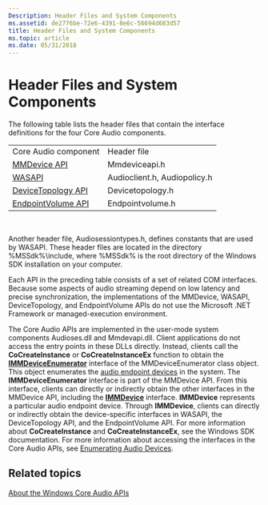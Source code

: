 ```yaml
---
Description: Header Files and System Components
ms.assetid: de2776be-72e6-4391-8e6c-56694d683d57
title: Header Files and System Components
ms.topic: article
ms.date: 05/31/2018
---
```


# Header Files and System Components

The following table lists the header files that contain the interface definitions for the four Core Audio components.



|                                              |                              |
|----------------------------------------------|------------------------------|
| Core Audio component                         | Header file                  |
| [MMDevice API](mmdevice-api.md)             | Mmdeviceapi.h                |
| [WASAPI](wasapi.md)                         | Audioclient.h, Audiopolicy.h |
| [DeviceTopology API](devicetopology-api.md) | Devicetopology.h             |
| [EndpointVolume API](endpointvolume-api.md) | Endpointvolume.h             |



 

Another header file, Audiosessiontypes.h, defines constants that are used by WASAPI. These header files are located in the directory %MSSdk%\\include, where %MSSdk% is the root directory of the Windows SDK installation on your computer.

Each API in the preceding table consists of a set of related COM interfaces. Because some aspects of audio streaming depend on low latency and precise synchronization, the implementations of the MMDevice, WASAPI, DeviceTopology, and EndpointVolume APIs do not use the Microsoft .NET Framework or managed-execution environment.

The Core Audio APIs are implemented in the user-mode system components Audioses.dll and Mmdevapi.dll. Client applications do not access the entry points in these DLLs directly. Instead, clients call the **CoCreateInstance** or **CoCreateInstanceEx** function to obtain the [**IMMDeviceEnumerator**](/windows/desktop/api/Mmdeviceapi/nn-mmdeviceapi-immdeviceenumerator) interface of the MMDeviceEnumerator class object. This object enumerates the [audio endpoint devices](audio-endpoint-devices.md) in the system. The **IMMDeviceEnumerator** interface is part of the MMDevice API. From this interface, clients can directly or indirectly obtain the other interfaces in the MMDevice API, including the [**IMMDevice**](/windows/desktop/api/Mmdeviceapi/nn-mmdeviceapi-immdevice) interface. **IMMDevice** represents a particular audio endpoint device. Through **IMMDevice**, clients can directly or indirectly obtain the device-specific interfaces in WASAPI, the DeviceTopology API, and the EndpointVolume API. For more information about **CoCreateInstance** and **CoCreateInstanceEx**, see the Windows SDK documentation. For more information about accessing the interfaces in the Core Audio APIs, see [Enumerating Audio Devices](enumerating-audio-devices.md).

## Related topics

<dl> <dt>

[About the Windows Core Audio APIs](about-the-windows-core-audio-apis.md)
</dt> </dl>

 

 




